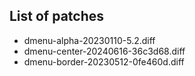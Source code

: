 List of patches
----

* dmenu-alpha-20230110-5.2.diff
* dmenu-center-20240616-36c3d68.diff
* dmenu-border-20230512-0fe460d.diff
